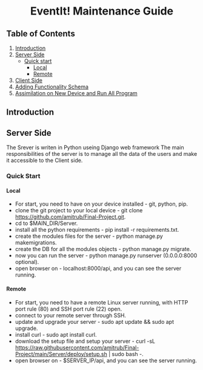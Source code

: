# <center> EventIt! Maintenance Guide</center>

## Table of Contents
1. [Introduction](#introduction)
2. [Server Side](#server-side)
	* [Quick start](#quick-start)
	 	* [Local](#local)
		* [Remote](#remote)	
3. [Client Side](#client-side)
4. [Adding Functionality Schema](#adding-functionality-schema)
5. [Assimilation on New Device and Run All Program](#assimilation-on-new-device-and-run-all-program)

## Introduction
## Server Side
The Srever is writen in Python useing Django web framework
The main responsibilities of the server is to manage all the data of the users and make it accessible to the Client side.
### Quick Start
#### Local
* For start, you need to have on your device installed - git, python, pip.
* clone the git project to your local device - git clone https://github.com/amitrub/Final-Project.git.
* cd to $MAIN_DIR/Server.
* install all the python requirements - pip install -r requirements.txt.
* create the modules files for the server - python manage.py makemigrations.
* create the DB for all the modules objects - python manage.py migrate.
* now you can run the server - python manage.py runserver (0.0.0.0:8000 optional).
* open browser on - localhost:8000/api, and you can see the server running.

#### Remote 
* For start, you need to have a remote Linux server running, with HTTP port rule (80) and SSH port rule (22) open.
* connect to your remote server through SSH.
* update and upgrade your server - sudo apt update && sudo apt upgrade.
* install curl - sudo apt install curl.
* download the setup file and setup your server - curl -sL https://raw.githubusercontent.com/amitrub/Final-Project/main/Server/deploy/setup.sh | sudo bash -.
* open browser on - $SERVER_IP/api, and you can see the server running.
